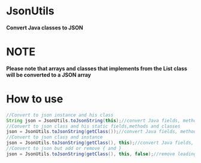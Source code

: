 # JsonUtils
**Convert Java classes to JSON**
# NOTE
__**Please note that arrays and classes that implements from the List class will be converted to a JSON array**__
# How to use

```Java
//Convert to json instance and his class
String json = JsonUtils.toJsonString(this);//convert Java fields, methods with 0 args and classes to json
//Convert to json class and his static fields,methods and classes
json = JsonUtils.toJsonString(getClass());//convert Java fields, methods with 0 args and classes to json
//Convert to json class and instance
json = JsonUtils.toJsonString(getClass(), this);//convert Java fields, methods with 0 args and classes to json
//Convert to json but add or remove { and }
json = JsonUtils.toJsonString(getClass(), this, false);//remove leading brackets { and }
```


